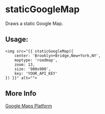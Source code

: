 # staticGoogleMap

Draws a static Google Map.

## Usage:
```
<img src="{{ staticGoogleMap({
    center: 'Brooklyn+Bridge,New+York,NY',
    maptype: 'roadmap',
    zoom: 13,
    size: '900x900',
    key: 'YOUR_API_KEY'
}) }}" alt="">
```

## More Info
[Google Maps Platform](https://developers.google.com/maps/documentation/maps-static/intro)
